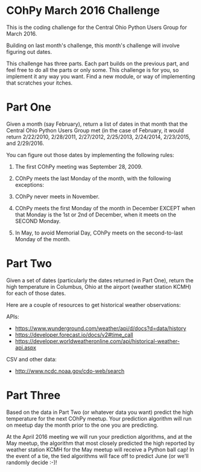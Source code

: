 #  COhPy March 2016 Challenge
This is the coding challenge for the Central Ohio Python Users Group for March 2016.

Building on last month's challenge, this month's challenge will involve figuring out dates.

This challenge has three parts. Each part builds on the previous part, and feel free to do
all the parts or only some. This challenge is for you, so implement it any way you want. Find
a new module, or way of implementing that scratches your itches.

# Part One

Given a month (say February), return a list of dates in that month that the Central Ohio Python
Users Group met (in the case of February, it would return 2/22/2010, 2/28/2011, 2/27/2012, 
2/25/2013, 2/24/2014, 2/23/2015, and 2/29/2016.

You can figure out those dates by implementing the following rules:

1. The first COhPy meeting was September 28, 2009.

2. COhPy meets the last Monday of the month, with the following exceptions:

3. COhPy never meets in November.

4. COhPy meets the first Monday of the month in December EXCEPT when that Monday is the 1st or 2nd of December, when it meets on the SECOND Monday.

5. In May, to avoid Memorial Day, COhPy meets on the second-to-last Monday of the month.

# Part Two

Given a set of dates (particularly the dates returned in Part One), return the high temperature in Columbus, Ohio
at the airport (weather station KCMH) for each of those dates.

Here are a couple of resources to get historical weather observations:

APIs:
 * https://www.wunderground.com/weather/api/d/docs?d=data/history
 * https://developer.forecast.io/docs/v2#time_call
 * https://developer.worldweatheronline.com/api/historical-weather-api.aspx

CSV and other data:
 * http://www.ncdc.noaa.gov/cdo-web/search

# Part Three

Based on the data in Part Two (or whatever data you want) predict the high temperature for the next COhPy meetup. Your
prediction algorithm will run on meetup day the month prior to the one you are predicting.

At the April 2016 meeting we will run your prediction algorithms, and at the May meetup, the algorithm that most closely
predicted the high reported by weather station KCMH for the May meetup will receive a Python ball cap! In the event of a tie,
the tied algorithms will face off to predict June (or we'll randomly decide :-)!


